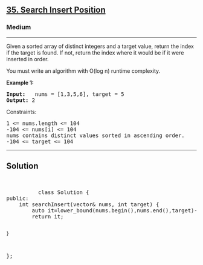 
<h2><a href="https://leetcode.com/problems/search-insert-position/description/">35. Search Insert Position</a></h2>
<h3>Medium</h3>
<hr>
<div><p>
Given a sorted array of distinct integers and a target value, return the index if the target is found. If not, return the index where it would be if it were inserted in order.

You must write an algorithm with O(log n) runtime complexity.

 
</p>


<p><strong>Example 1:</strong></p>
<pre><strong>Input:</strong>   nums = [1,3,5,6], target = 5
<strong>Output:</strong> 2
</pre>


Constraints:
<pre>
1 <= nums.length <= 104
-104 <= nums[i] <= 104
nums contains distinct values sorted in ascending order.
-104 <= target <= 104
</pre>
<hr>
 <h2><strong><b>Solution</b></strong></h2>
 <br>
 <pre>
          class Solution {
public:
    int searchInsert(vector<int>& nums, int target) {
        auto it=lower_bound(nums.begin(),nums.end(),target)-nums.begin();
        return it;
        
    }
};
          
 </pre>

